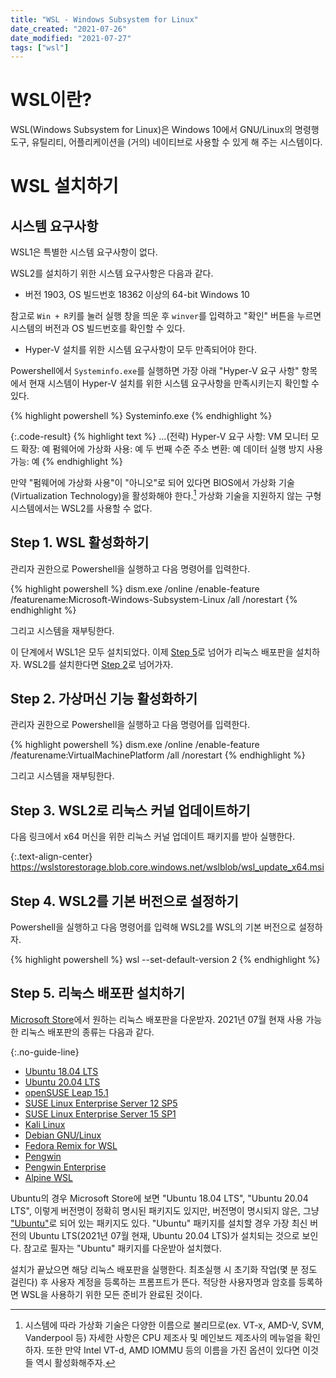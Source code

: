 ```yaml
---
title: "WSL - Windows Subsystem for Linux"
date_created: "2021-07-26"
date_modified: "2021-07-27"
tags: ["wsl"]
---
```


# WSL이란?

WSL(Windows Subsystem for Linux)은 Windows 10에서 GNU/Linux의 명령행 도구, 유틸리티, 어플리케이션을 (거의) 네이티브로 사용할 수 있게 해 주는 시스템이다.

# WSL 설치하기

## 시스템 요구사항

WSL1은 특별한 시스템 요구사항이 없다.

WSL2를 설치하기 위한 시스템 요구사항은 다음과 같다.

- 버전 1903, OS 빌드번호 18362 이상의 64-bit Windows 10

참고로 `Win + R`키를 눌러 실행 창을 띄운 후 `winver`를 입력하고 "확인" 버튼을 누르면 시스템의 버전과 OS 빌드번호를 확인할 수 있다.

- Hyper-V 설치를 위한 시스템 요구사항이 모두 만족되어야 한다.

Powershell에서 `Systeminfo.exe`를 실행하면 가장 아래 "Hyper-V 요구 사항" 항목에서 현재 시스템이 Hyper-V 설치를 위한 시스템 요구사항을 만족시키는지 확인할 수 있다.

{% highlight powershell %}
Systeminfo.exe
{% endhighlight %}

{:.code-result}
{% highlight text %}
...(전략)
Hyper-V 요구 사항:       VM 모니터 모드 확장: 예
                         펌웨어에 가상화 사용: 예
                         두 번째 수준 주소 변환: 예
                         데이터 실행 방지 사용 가능: 예
{% endhighlight %}

만약 "펌웨어에 가상화 사용"이 "아니오"로 되어 있다면 BIOS에서 가상화 기술(Virtualization Technology)을 활성화해야 한다.[^1] 가상화 기술을 지원하지 않는 구형 시스템에서는 WSL2를 사용할 수 없다.

[^1]: 시스템에 따라 가상화 기술은 다양한 이름으로 불리므로(ex. VT-x, AMD-V, SVM, Vanderpool 등) 자세한 사항은 CPU 제조사 및 메인보드 제조사의 메뉴얼을 확인하자. 또한 만약 Intel VT-d, AMD IOMMU 등의 이름을 가진 옵션이 있다면 이것들 역시 활성화해주자.

## Step 1. WSL 활성화하기

관리자 권한으로 Powershell을 실행하고 다음 명령어를 입력한다.

{% highlight powershell %}
dism.exe /online /enable-feature /featurename:Microsoft-Windows-Subsystem-Linux /all /norestart
{% endhighlight %}

그리고 시스템을 재부팅한다.

이 단계에서 WSL1은 모두 설치되었다. 이제 [Step 5](#kramdown_step-5-리눅스-배포판-설치하기)로 넘어가 리눅스 배포판을 설치하자. WSL2를 설치한다면 [Step 2](#kramdown_step-2-가상머신-기능-활성화하기)로 넘어가자.

## Step 2. 가상머신 기능 활성화하기

관리자 권한으로 Powershell을 실행하고 다음 명령어를 입력한다.

{% highlight powershell %}
dism.exe /online /enable-feature /featurename:VirtualMachinePlatform /all /norestart
{% endhighlight %}

그리고 시스템을 재부팅한다.

## Step 3. WSL2로 리눅스 커널 업데이트하기

다음 링크에서 x64 머신을 위한 리눅스 커널 업데이트 패키지를 받아 실행한다.

{:.text-align-center}
<https://wslstorestorage.blob.core.windows.net/wslblob/wsl_update_x64.msi>

## Step 4. WSL2를 기본 버전으로 설정하기

Powershell을 실행하고 다음 명령어를 입력해 WSL2를 WSL의 기본 버전으로 설정하자.

{% highlight powershell %}
wsl --set-default-version 2
{% endhighlight %}

## Step 5. 리눅스 배포판 설치하기

[Microsoft Store](https://aka.ms/wslstore)에서 원하는 리눅스 배포판을 다운받자. 2021년 07월 현재 사용 가능한 리눅스 배포판의 종류는 다음과 같다.

{:.no-guide-line}
- [Ubuntu 18.04 LTS](https://www.microsoft.com/store/apps/9N9TNGVNDL3Q)
- [Ubuntu 20.04 LTS](https://www.microsoft.com/store/apps/9n6svws3rx71)
- [openSUSE Leap 15.1](https://www.microsoft.com/store/apps/9NJFZK00FGKV)
- [SUSE Linux Enterprise Server 12 SP5](https://www.microsoft.com/store/apps/9MZ3D1TRP8T1)
- [SUSE Linux Enterprise Server 15 SP1](https://www.microsoft.com/store/apps/9PN498VPMF3Z)
- [Kali Linux](https://www.microsoft.com/store/apps/9PKR34TNCV07)
- [Debian GNU/Linux](https://www.microsoft.com/store/apps/9MSVKQC78PK6)
- [Fedora Remix for WSL](https://www.microsoft.com/store/apps/9n6gdm4k2hnc)
- [Pengwin](https://www.microsoft.com/store/apps/9NV1GV1PXZ6P)
- [Pengwin Enterprise](https://www.microsoft.com/store/apps/9N8LP0X93VCP)
- [Alpine WSL](https://www.microsoft.com/store/apps/9p804crf0395)

Ubuntu의 경우 Microsoft Store에 보면 "Ubuntu 18.04 LTS", "Ubuntu 20.04 LTS", 이렇게 버전명이 정확히 명시된 패키지도 있지만, 버전명이 명시되지 않은, 그냥 ["Ubuntu"](https://www.microsoft.com/store/apps/9nblggh4msv6)로 되어 있는 패키지도 있다. "Ubuntu" 패키지를 설치할 경우 가장 최신 버전의 Ubuntu LTS(2021년 07월 현재, Ubuntu 20.04 LTS)가 설치되는 것으로 보인다. 참고로 필자는 "Ubuntu" 패키지를 다운받아 설치했다.

설치가 끝났으면 해당 리눅스 배포판을 실행한다. 최초실행 시 초기화 작업(몇 분 정도 걸린다) 후 사용자 계정을 등록하는 프롬프트가 뜬다. 적당한 사용자명과 암호를 등록하면 WSL을 사용하기 위한 모든 준비가 완료된 것이다.